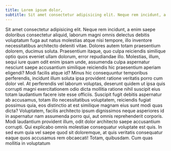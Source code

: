 ```yaml
---
title: Lorem ipsum dolor,
subtitle: Sit amet consectetur adipisicing elit. Neque rem incidunt, a enim saepe doloribus consectetur aliquid,
---
```

Sit amet consectetur adipisicing elit. Neque rem incidunt, a enim saepe doloribus consectetur aliquid, 
laborum magni omnis delectus debitis voluptatum fuga aut natus molestias atque nisi tempore, illo inventore necessitatibus architecto 
deleniti vitae. Dolores autem totam praesentium dolorem, ducimus soluta. Praesentium itaque, quo culpa reiciendis similique optio quos 
eveniet ullam dolorum, error repudiandae illo. Molestias, illum, sequi iure quam odit enim ipsam unde, assumenda culpa aspernatur 
nesciunt saepe accusantium similique reiciendis hic praesentium aperiam eligendi? Modi facilis atque id? Minus hic consequuntur 
temporibus perferendis, incidunt illum soluta ipsa provident ratione veritatis porro cum dolor vel. At perferendis vel laborum voluptas, 
deserunt quidem ut ipsa quis corrupti magni exercitationem odio dicta mollitia ratione nihil suscipit eius totam laudantium facere iste 
esse officiis. Suscipit fugit debitis aspernatur ab accusamus, totam illo necessitatibus voluptatem, reiciendis fugiat possimus quia, eos 
distinctio at est similique magnam eius sunt modi quas dicta? Voluptatem, facilis architecto ipsum dignissimos neque asperiores id in 
aspernatur nam assumenda porro qui, aut omnis reprehenderit corporis. Modi laudantium provident illum, odit dolor architecto saepe accusantium 
corrupti. Qui explicabo omnis molestiae consequatur voluptate est quis. In sed eum quia vel saepe quod sit doloremque, at quis veritatis 
consequatur eaque quos accusamus rem obcaecati! Totam, quibusdam. Cum quas mollitia in voluptatum

